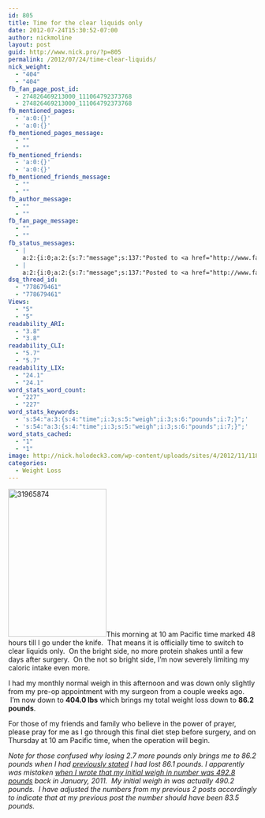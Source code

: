 ```yaml
---
id: 805
title: Time for the clear liquids only
date: 2012-07-24T15:30:52-07:00
author: nickmoline
layout: post
guid: http://www.nick.pro/?p=805
permalink: /2012/07/24/time-clear-liquids/
nick_weight:
  - "404"
  - "404"
fb_fan_page_post_id:
  - 274826469213000_111064792373768
  - 274826469213000_111064792373768
fb_mentioned_pages:
  - 'a:0:{}'
  - 'a:0:{}'
fb_mentioned_pages_message:
  - ""
  - ""
fb_mentioned_friends:
  - 'a:0:{}'
  - 'a:0:{}'
fb_mentioned_friends_message:
  - ""
  - ""
fb_author_message:
  - ""
  - ""
fb_fan_page_message:
  - ""
  - ""
fb_status_messages:
  - |
    a:2:{i:0;a:2:{s:7:"message";s:137:"Posted to <a href="http://www.facebook.com/274826469213000/posts/111064792373768" target="_blank">Nicholas Moline's Facebook Timeline</a>";s:5:"error";s:0:"";}i:1;a:2:{s:7:"message";s:328:"Failed posting to your Facebook Timeline. Error: {"message":"Object at URL 'http://www.nick.pro/2012/07/24/time-clear-liquids/' of type 'article' is invalid because it specifies multiple 'og:url' values: http://www.nick.pro/2012/07/24/time-clear-liquids/, http://www.nick.pro/2012/07/24/time-clear-liquids/.","type":"Exception"}";s:5:"error";s:1:"1";}}
  - |
    a:2:{i:0;a:2:{s:7:"message";s:137:"Posted to <a href="http://www.facebook.com/274826469213000/posts/111064792373768" target="_blank">Nicholas Moline's Facebook Timeline</a>";s:5:"error";s:0:"";}i:1;a:2:{s:7:"message";s:328:"Failed posting to your Facebook Timeline. Error: {"message":"Object at URL 'http://www.nick.pro/2012/07/24/time-clear-liquids/' of type 'article' is invalid because it specifies multiple 'og:url' values: http://www.nick.pro/2012/07/24/time-clear-liquids/, http://www.nick.pro/2012/07/24/time-clear-liquids/.","type":"Exception"}";s:5:"error";s:1:"1";}}
dsq_thread_id:
  - "778679461"
  - "778679461"
Views:
  - "5"
  - "5"
readability_ARI:
  - "3.8"
  - "3.8"
readability_CLI:
  - "5.7"
  - "5.7"
readability_LIX:
  - "24.1"
  - "24.1"
word_stats_word_count:
  - "227"
  - "227"
word_stats_keywords:
  - 's:54:"a:3:{s:4:"time";i:3;s:5:"weigh";i:3;s:6:"pounds";i:7;}";'
  - 's:54:"a:3:{s:4:"time";i:3;s:5:"weigh";i:3;s:6:"pounds";i:7;}";'
word_stats_cached:
  - "1"
  - "1"
image: http://nick.holodeck3.com/wp-content/uploads/sites/4/2012/11/1186278_63432651-672x372.jpg
categories:
  - Weight Loss
---
```

[<img class="alignright size-medium wp-image-806" title="31965874" alt="31965874" src="https://i1.wp.com/www.nick.pro/wp-content/uploads/2012/07/31965874-199x300.jpg?resize=199%2C300&#038;ssl=1" width="199" height="300" data-recalc-dims="1" />](https://i2.wp.com/www.nick.pro/wp-content/uploads/2012/07/31965874.jpg?ssl=1)This morning at 10 am Pacific time marked 48 hours till I go under the knife.  That means it is officially time to switch to clear liquids only.  On the bright side, no more protein shakes until a few days after surgery.  On the not so bright side, I&#8217;m now severely limiting my caloric intake even more.

I had my monthly normal weigh in this afternoon and was down only slightly from my pre-op appointment with my surgeon from a couple weeks ago.  I&#8217;m now down to **404.0 lbs** which brings my total weight loss down to **86.2 pounds**.

For those of my friends and family who believe in the power of prayer, please pray for me as I go through this final diet step before surgery, and on Thursday at 10 am Pacific time, when the operation will begin.

_Note for those confused why losing 2.7 more pounds only brings me to 86.2 pounds when I had [previously stated](https://www.nick.pro/2012/07/10/pre-op-appointment-day-down-86-pounds/ "Pre-Op Appointment Day, Down over 83 pounds!") I had lost 86.1 pounds. I apparently was mistaken [when I wrote that my initial weigh in number was 492.8 pounds](https://www.nick.pro/2012/06/01/weight-loss-update-and-transparency/ "Weight Loss Update and transparency") back in January, 2011.  My initial weigh in was actually 490.2 pounds.  I have adjusted the numbers from my previous 2 posts accordingly to indicate that at my previous post the number should have been 83.5 pounds._